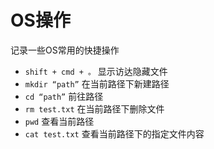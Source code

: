 # OS操作
记录一些OS常用的快捷操作

* `shift + cmd + 。` 显示访达隐藏文件
* `mkdir “path”`  在当前路径下新建路径
* `cd “path”`  前往路径
* `rm test.txt`   在当前路径下删除文件
* `pwd`  		查看当前路径
* `cat test.txt`  查看当前路径下的指定文件内容